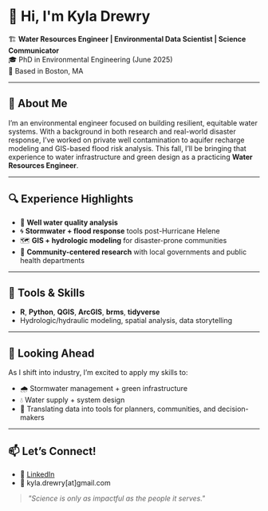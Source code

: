 # 👋 Hi, I'm Kyla Drewry

🏗️ **Water Resources Engineer | Environmental Data Scientist | Science Communicator**  
🎓 PhD in Environmental Engineering (June 2025)  
📍 Based in Boston, MA 

---

## 🌊 About Me

I’m an environmental engineer focused on building resilient, equitable water systems. With a background in both research and real-world disaster response, I’ve worked on private well contamination to aquifer recharge modeling and GIS-based flood risk analysis. This fall, I’ll be bringing that experience to water infrastructure and green design as a practicing **Water Resources Engineer**.

---

## 🔍 Experience Highlights

- 🧪 **Well water quality analysis**
- 🌀 **Stormwater + flood response** tools post-Hurricane Helene
- 🗺️ **GIS + hydrologic modeling** for disaster-prone communities
- 🤝 **Community-centered research** with local governments and public health departments

---

## 🔧 Tools & Skills

- **R**, **Python**, **QGIS**, **ArcGIS**, **brms**, **tidyverse**
- Hydrologic/hydraulic modeling, spatial analysis, data storytelling

---

## 🚀 Looking Ahead

As I shift into industry, I’m excited to apply my skills to:
- 🌧️ Stormwater management + green infrastructure
- 💧 Water supply + system design
- 🧠 Translating data into tools for planners, communities, and decision-makers

---

## 📫 Let’s Connect!

- 💼 [LinkedIn](https://www.linkedin.com/in/kyladrewry)
- 📧 kyla.drewry[at]gmail.com

> *"Science is only as impactful as the people it serves."*
